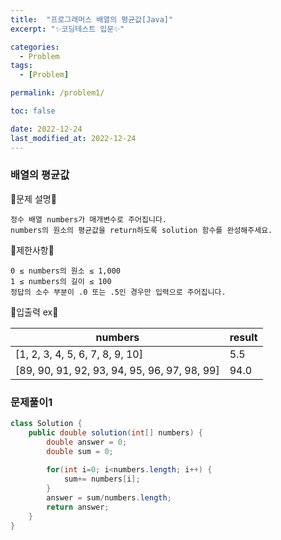 ```yaml
---
title:  "프로그래머스 배열의 평균값[Java]"
excerpt: "✨코딩테스트 입문✨"

categories:
  - Problem
tags:
  - [Problem]

permalink: /problem1/

toc: false

date: 2022-12-24
last_modified_at: 2022-12-24
---
```

### 배열의 평균값

💫문제 설명💫

```
정수 배열 numbers가 매개변수로 주어집니다.
numbers의 원소의 평균값을 return하도록 solution 함수를 완성해주세요.
```
💫제한사항💫

```
0 ≤ numbers의 원소 ≤ 1,000
1 ≤ numbers의 길이 ≤ 100
정답의 소수 부분이 .0 또는 .5인 경우만 입력으로 주어집니다.
```

💫입출력 ex💫

|numbers|result|
|------|---|
|[1, 2, 3, 4, 5, 6, 7, 8, 9, 10]|5.5|
|[89, 90, 91, 92, 93, 94, 95, 96, 97, 98, 99]|94.0|


### 문제풀이1

```java
class Solution {
    public double solution(int[] numbers) {
        double answer = 0;
        double sum = 0;
        
        for(int i=0; i<numbers.length; i++) {
            sum+= numbers[i];
        }
        answer = sum/numbers.length;
        return answer;
    }
}
```
